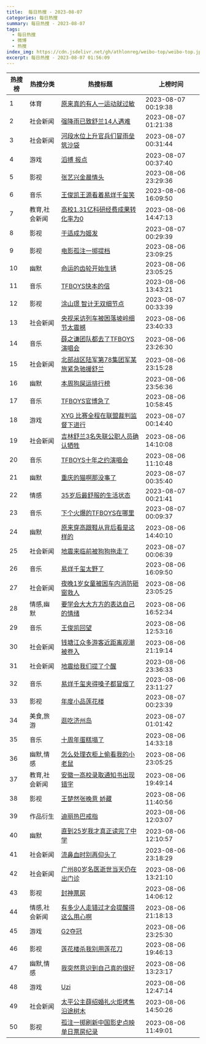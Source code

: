 ```yaml
---
title:  每日热搜 - 2023-08-07
categories: 每日热搜
summary: 每日热搜 - 2023-08-07
tags:
  - 每日热搜
  - 微博
  - 热搜
index_img: https://cdn.jsdelivr.net/gh/athlonreg/weibo-top/weibo-top.jpeg
excerpt: 每日热搜 - 2023-08-07 01:56:09
---
```


| 热搜榜 | 热搜分类 | 热搜标题 | 上榜时间 |
| --- | --- | --- | --- |
| 1 | 体育 | [原来真的有人一运动就过敏](https://s.weibo.com/weibo%3Fq%3D%2523%E5%8E%9F%E6%9D%A5%E7%9C%9F%E7%9A%84%E6%9C%89%E4%BA%BA%E4%B8%80%E8%BF%90%E5%8A%A8%E5%B0%B1%E8%BF%87%E6%95%8F%2523) | 2023-08-07 00:19:38 | 
| 2 | 社会新闻 | [强降雨已致舒兰14人遇难](https://s.weibo.com/weibo%3Fq%3D%2523%E5%BC%BA%E9%99%8D%E9%9B%A8%E5%B7%B2%E8%87%B4%E8%88%92%E5%85%B014%E4%BA%BA%E9%81%87%E9%9A%BE%2523) | 2023-08-07 01:21:38 | 
| 3 | 社会新闻 | [河段水位上升官兵们冒雨垒筑沙袋](https://s.weibo.com/weibo%3Fq%3D%2523%E6%B2%B3%E6%AE%B5%E6%B0%B4%E4%BD%8D%E4%B8%8A%E5%8D%87%E5%AE%98%E5%85%B5%E4%BB%AC%E5%86%92%E9%9B%A8%E5%9E%92%E7%AD%91%E6%B2%99%E8%A2%8B%2523) | 2023-08-07 00:31:44 | 
| 4 | 游戏 | [滔搏 报点](https://s.weibo.com/weibo%3Fq%3D%2523%E6%BB%94%E6%90%8F%20%E6%8A%A5%E7%82%B9%2523) | 2023-08-07 00:37:40 | 
| 5 | 影视 | [张艺兴金晨情头](https://s.weibo.com/weibo%3Fq%3D%2523%E5%BC%A0%E8%89%BA%E5%85%B4%E9%87%91%E6%99%A8%E6%83%85%E5%A4%B4%2523) | 2023-08-06 23:29:36 | 
| 6 | 音乐 | [王俊凯王源看着易烊千玺笑](https://s.weibo.com/weibo%3Fq%3D%2523%E7%8E%8B%E4%BF%8A%E5%87%AF%E7%8E%8B%E6%BA%90%E7%9C%8B%E7%9D%80%E6%98%93%E7%83%8A%E5%8D%83%E7%8E%BA%E7%AC%91%2523) | 2023-08-06 16:09:50 | 
| 7 | 教育,社会新闻 | [高校1.31亿科研经费成果转化率为0](https://s.weibo.com/weibo%3Fq%3D%2523%E9%AB%98%E6%A0%A11.31%E4%BA%BF%E7%A7%91%E7%A0%94%E7%BB%8F%E8%B4%B9%E6%88%90%E6%9E%9C%E8%BD%AC%E5%8C%96%E7%8E%87%E4%B8%BA0%2523) | 2023-08-06 14:47:13 | 
| 8 | 影视 | [于适成为姬发](https://s.weibo.com/weibo%3Fq%3D%2523%E4%BA%8E%E9%80%82%E6%88%90%E4%B8%BA%E5%A7%AC%E5%8F%91%2523) | 2023-08-07 00:29:39 | 
| 9 | 影视 | [电影孤注一掷提档](https://s.weibo.com/weibo%3Fq%3D%2523%E7%94%B5%E5%BD%B1%E5%AD%A4%E6%B3%A8%E4%B8%80%E6%8E%B7%E6%8F%90%E6%A1%A3%2523) | 2023-08-06 23:09:25 | 
| 10 | 幽默 | [命运的齿轮开始生锈](https://s.weibo.com/weibo%3Fq%3D%2523%E5%91%BD%E8%BF%90%E7%9A%84%E9%BD%BF%E8%BD%AE%E5%BC%80%E5%A7%8B%E7%94%9F%E9%94%88%2523) | 2023-08-06 23:05:25 | 
| 11 | 音乐 | [TFBOYS快本的信](https://s.weibo.com/weibo%3Fq%3D%2523TFBOYS%E5%BF%AB%E6%9C%AC%E7%9A%84%E4%BF%A1%2523) | 2023-08-06 13:43:21 | 
| 12 | 影视 | [涂山璟 智计无双细节点](https://s.weibo.com/weibo%3Fq%3D%2523%E6%B6%82%E5%B1%B1%E7%92%9F%20%E6%99%BA%E8%AE%A1%E6%97%A0%E5%8F%8C%E7%BB%86%E8%8A%82%E7%82%B9%2523) | 2023-08-07 00:33:39 | 
| 13 | 社会新闻 | [央视采访列车被困落坡岭细节太震撼](https://s.weibo.com/weibo%3Fq%3D%2523%E5%A4%AE%E8%A7%86%E9%87%87%E8%AE%BF%E5%88%97%E8%BD%A6%E8%A2%AB%E5%9B%B0%E8%90%BD%E5%9D%A1%E5%B2%AD%E7%BB%86%E8%8A%82%E5%A4%AA%E9%9C%87%E6%92%BC%2523) | 2023-08-06 23:40:33 | 
| 14 | 音乐 | [薛之谦团队都去了TFBOYS演唱会](https://s.weibo.com/weibo%3Fq%3D%2523%E8%96%9B%E4%B9%8B%E8%B0%A6%E5%9B%A2%E9%98%9F%E9%83%BD%E5%8E%BB%E4%BA%86TFBOYS%E6%BC%94%E5%94%B1%E4%BC%9A%2523) | 2023-08-06 23:26:30 | 
| 15 | 社会新闻 | [北部战区陆军第78集团军某旅紧急驰援舒兰](https://s.weibo.com/weibo%3Fq%3D%2523%E5%8C%97%E9%83%A8%E6%88%98%E5%8C%BA%E9%99%86%E5%86%9B%E7%AC%AC78%E9%9B%86%E5%9B%A2%E5%86%9B%E6%9F%90%E6%97%85%E7%B4%A7%E6%80%A5%E9%A9%B0%E6%8F%B4%E8%88%92%E5%85%B0%2523) | 2023-08-06 23:15:28 | 
| 16 | 幽默 | [本周狗屎运排行榜](https://s.weibo.com/weibo%3Fq%3D%2523%E6%9C%AC%E5%91%A8%E7%8B%97%E5%B1%8E%E8%BF%90%E6%8E%92%E8%A1%8C%E6%A6%9C%2523) | 2023-08-06 23:56:36 | 
| 17 | 音乐 | [TFBOYS官博急了](https://s.weibo.com/weibo%3Fq%3D%2523TFBOYS%E5%AE%98%E5%8D%9A%E6%80%A5%E4%BA%86%2523) | 2023-08-06 10:58:45 | 
| 18 | 游戏 | [XYG 比赛全程在联盟裁判监督下进行](https://s.weibo.com/weibo%3Fq%3D%2523XYG%20%E6%AF%94%E8%B5%9B%E5%85%A8%E7%A8%8B%E5%9C%A8%E8%81%94%E7%9B%9F%E8%A3%81%E5%88%A4%E7%9B%91%E7%9D%A3%E4%B8%8B%E8%BF%9B%E8%A1%8C%2523) | 2023-08-07 00:14:40 | 
| 19 | 社会新闻 | [吉林舒兰3名失联公职人员确认牺牲](https://s.weibo.com/weibo%3Fq%3D%2523%E5%90%89%E6%9E%97%E8%88%92%E5%85%B03%E5%90%8D%E5%A4%B1%E8%81%94%E5%85%AC%E8%81%8C%E4%BA%BA%E5%91%98%E7%A1%AE%E8%AE%A4%E7%89%BA%E7%89%B2%2523) | 2023-08-06 14:10:08 | 
| 20 | 音乐 | [TFBOYS十年之约演唱会](https://s.weibo.com/weibo%3Fq%3D%2523TFBOYS%E5%8D%81%E5%B9%B4%E4%B9%8B%E7%BA%A6%E6%BC%94%E5%94%B1%E4%BC%9A%2523) | 2023-08-06 11:10:48 | 
| 21 | 幽默 | [重庆的猫啊那没事了](https://s.weibo.com/weibo%3Fq%3D%2523%E9%87%8D%E5%BA%86%E7%9A%84%E7%8C%AB%E5%95%8A%E9%82%A3%E6%B2%A1%E4%BA%8B%E4%BA%86%2523) | 2023-08-07 00:35:40 | 
| 22 | 情感 | [35岁后最舒服的生活状态](https://s.weibo.com/weibo%3Fq%3D%252335%E5%B2%81%E5%90%8E%E6%9C%80%E8%88%92%E6%9C%8D%E7%9A%84%E7%94%9F%E6%B4%BB%E7%8A%B6%E6%80%81%2523) | 2023-08-07 00:21:41 | 
| 23 | 音乐 | [下个火爆的TFBOYS在哪里](https://s.weibo.com/weibo%3Fq%3D%2523%E4%B8%8B%E4%B8%AA%E7%81%AB%E7%88%86%E7%9A%84TFBOYS%E5%9C%A8%E5%93%AA%E9%87%8C%2523) | 2023-08-07 00:09:37 | 
| 24 | 幽默 | [原来穿高跟鞋从背后看是这样的](https://s.weibo.com/weibo%3Fq%3D%2523%E5%8E%9F%E6%9D%A5%E7%A9%BF%E9%AB%98%E8%B7%9F%E9%9E%8B%E4%BB%8E%E8%83%8C%E5%90%8E%E7%9C%8B%E6%98%AF%E8%BF%99%E6%A0%B7%E7%9A%84%2523) | 2023-08-06 14:40:10 | 
| 25 | 社会新闻 | [地震来临前被狗狗拖走了](https://s.weibo.com/weibo%3Fq%3D%2523%E5%9C%B0%E9%9C%87%E6%9D%A5%E4%B8%B4%E5%89%8D%E8%A2%AB%E7%8B%97%E7%8B%97%E6%8B%96%E8%B5%B0%E4%BA%86%2523) | 2023-08-07 00:06:39 | 
| 26 | 音乐 | [易烊千玺太野了](https://s.weibo.com/weibo%3Fq%3D%2523%E6%98%93%E7%83%8A%E5%8D%83%E7%8E%BA%E5%A4%AA%E9%87%8E%E4%BA%86%2523) | 2023-08-06 16:09:50 | 
| 27 | 社会新闻 | [夜晚1岁女童被困车内消防砸窗救人](https://s.weibo.com/weibo%3Fq%3D%2523%E5%A4%9C%E6%99%9A1%E5%B2%81%E5%A5%B3%E7%AB%A5%E8%A2%AB%E5%9B%B0%E8%BD%A6%E5%86%85%E6%B6%88%E9%98%B2%E7%A0%B8%E7%AA%97%E6%95%91%E4%BA%BA%2523) | 2023-08-06 23:05:25 | 
| 28 | 情感,幽默 | [要学会大大方方的表达自己的情绪](https://s.weibo.com/weibo%3Fq%3D%2523%E8%A6%81%E5%AD%A6%E4%BC%9A%E5%A4%A7%E5%A4%A7%E6%96%B9%E6%96%B9%E7%9A%84%E8%A1%A8%E8%BE%BE%E8%87%AA%E5%B7%B1%E7%9A%84%E6%83%85%E7%BB%AA%2523) | 2023-08-06 16:52:34 | 
| 29 | 音乐 | [王俊凯回望](https://s.weibo.com/weibo%3Fq%3D%2523%E7%8E%8B%E4%BF%8A%E5%87%AF%E5%9B%9E%E6%9C%9B%2523) | 2023-08-06 12:53:16 | 
| 30 | 社会新闻 | [钱塘江众多游客近距离观潮被卷入](https://s.weibo.com/weibo%3Fq%3D%2523%E9%92%B1%E5%A1%98%E6%B1%9F%E4%BC%97%E5%A4%9A%E6%B8%B8%E5%AE%A2%E8%BF%91%E8%B7%9D%E7%A6%BB%E8%A7%82%E6%BD%AE%E8%A2%AB%E5%8D%B7%E5%85%A5%2523) | 2023-08-06 21:19:14 | 
| 31 | 社会新闻 | [地震给我们提了个醒](https://s.weibo.com/weibo%3Fq%3D%2523%E5%9C%B0%E9%9C%87%E7%BB%99%E6%88%91%E4%BB%AC%E6%8F%90%E4%BA%86%E4%B8%AA%E9%86%92%2523) | 2023-08-06 23:36:33 | 
| 32 | 音乐 | [易烊千玺夹得嗓子都冒烟了](https://s.weibo.com/weibo%3Fq%3D%2523%E6%98%93%E7%83%8A%E5%8D%83%E7%8E%BA%E5%A4%B9%E5%BE%97%E5%97%93%E5%AD%90%E9%83%BD%E5%86%92%E7%83%9F%E4%BA%86%2523) | 2023-08-06 23:11:27 | 
| 33 | 影视 | [年度小品莲花楼](https://s.weibo.com/weibo%3Fq%3D%2523%E5%B9%B4%E5%BA%A6%E5%B0%8F%E5%93%81%E8%8E%B2%E8%8A%B1%E6%A5%BC%2523) | 2023-08-07 00:23:39 | 
| 34 | 美食,旅游 | [逛吃济州岛](https://s.weibo.com/weibo%3Fq%3D%2523%E9%80%9B%E5%90%83%E6%B5%8E%E5%B7%9E%E5%B2%9B%2523) | 2023-08-07 01:01:42 | 
| 35 | 音乐 | [十周年蛋糕塌了](https://s.weibo.com/weibo%3Fq%3D%2523%E5%8D%81%E5%91%A8%E5%B9%B4%E8%9B%8B%E7%B3%95%E5%A1%8C%E4%BA%86%2523) | 2023-08-06 14:33:18 | 
| 36 | 幽默,情感 | [怎么处理衣柜上偷看我的小老鼠](https://s.weibo.com/weibo%3Fq%3D%2523%E6%80%8E%E4%B9%88%E5%A4%84%E7%90%86%E8%A1%A3%E6%9F%9C%E4%B8%8A%E5%81%B7%E7%9C%8B%E6%88%91%E7%9A%84%E5%B0%8F%E8%80%81%E9%BC%A0%2523) | 2023-08-06 23:05:25 | 
| 37 | 教育,社会新闻 | [安徽一高校录取通知书出现错字](https://s.weibo.com/weibo%3Fq%3D%2523%E5%AE%89%E5%BE%BD%E4%B8%80%E9%AB%98%E6%A0%A1%E5%BD%95%E5%8F%96%E9%80%9A%E7%9F%A5%E4%B9%A6%E5%87%BA%E7%8E%B0%E9%94%99%E5%AD%97%2523) | 2023-08-06 19:49:14 | 
| 38 | 影视 | [王楚然张晚意 娇藏](https://s.weibo.com/weibo%3Fq%3D%2523%E7%8E%8B%E6%A5%9A%E7%84%B6%E5%BC%A0%E6%99%9A%E6%84%8F%20%E5%A8%87%E8%97%8F%2523) | 2023-08-06 11:40:56 | 
| 39 | 作品衍生 | [迪丽热巴戒指](https://s.weibo.com/weibo%3Fq%3D%2523%E8%BF%AA%E4%B8%BD%E7%83%AD%E5%B7%B4%E6%88%92%E6%8C%87%2523) | 2023-08-06 12:03:07 | 
| 40 | 幽默 | [直到25岁我才真正读完了中学](https://s.weibo.com/weibo%3Fq%3D%2523%E7%9B%B4%E5%88%B025%E5%B2%81%E6%88%91%E6%89%8D%E7%9C%9F%E6%AD%A3%E8%AF%BB%E5%AE%8C%E4%BA%86%E4%B8%AD%E5%AD%A6%2523) | 2023-08-06 12:10:57 | 
| 41 | 社会新闻 | [流鼻血时别再仰头了](https://s.weibo.com/weibo%3Fq%3D%2523%E6%B5%81%E9%BC%BB%E8%A1%80%E6%97%B6%E5%88%AB%E5%86%8D%E4%BB%B0%E5%A4%B4%E4%BA%86%2523) | 2023-08-06 23:18:29 | 
| 42 | 社会新闻 | [广州80岁名医逝世当天仍在出门诊](https://s.weibo.com/weibo%3Fq%3D%2523%E5%B9%BF%E5%B7%9E80%E5%B2%81%E5%90%8D%E5%8C%BB%E9%80%9D%E4%B8%96%E5%BD%93%E5%A4%A9%E4%BB%8D%E5%9C%A8%E5%87%BA%E9%97%A8%E8%AF%8A%2523) | 2023-08-06 13:21:10 | 
| 43 | 影视 | [封神票房](https://s.weibo.com/weibo%3Fq%3D%2523%E5%B0%81%E7%A5%9E%E7%A5%A8%E6%88%BF%2523) | 2023-08-06 14:06:12 | 
| 44 | 情感,社会新闻 | [有多少人走错过才会提醒得这么用心啊](https://s.weibo.com/weibo%3Fq%3D%2523%E6%9C%89%E5%A4%9A%E5%B0%91%E4%BA%BA%E8%B5%B0%E9%94%99%E8%BF%87%E6%89%8D%E4%BC%9A%E6%8F%90%E9%86%92%E5%BE%97%E8%BF%99%E4%B9%88%E7%94%A8%E5%BF%83%E5%95%8A%2523) | 2023-08-06 21:18:13 | 
| 45 | 游戏 | [G2夺冠](https://s.weibo.com/weibo%3Fq%3D%2523G2%E5%A4%BA%E5%86%A0%2523) | 2023-08-06 23:25:30 | 
| 46 | 影视 | [莲花楼杀我别用莲花刀](https://s.weibo.com/weibo%3Fq%3D%2523%E8%8E%B2%E8%8A%B1%E6%A5%BC%E6%9D%80%E6%88%91%E5%88%AB%E7%94%A8%E8%8E%B2%E8%8A%B1%E5%88%80%2523) | 2023-08-06 19:46:13 | 
| 47 | 幽默,情感 | [我突然意识到自己真的很好](https://s.weibo.com/weibo%3Fq%3D%2523%E6%88%91%E7%AA%81%E7%84%B6%E6%84%8F%E8%AF%86%E5%88%B0%E8%87%AA%E5%B7%B1%E7%9C%9F%E7%9A%84%E5%BE%88%E5%A5%BD%2523) | 2023-08-06 13:23:17 | 
| 48 | 游戏 | [Uzi](https://s.weibo.com/weibo%3Fq%3D%2523Uzi%2523) | 2023-08-06 12:47:14 | 
| 49 | 社会新闻 | [太平公主薛绍婚礼火炬烤焦沿途树木](https://s.weibo.com/weibo%3Fq%3D%2523%E5%A4%AA%E5%B9%B3%E5%85%AC%E4%B8%BB%E8%96%9B%E7%BB%8D%E5%A9%9A%E7%A4%BC%E7%81%AB%E7%82%AC%E7%83%A4%E7%84%A6%E6%B2%BF%E9%80%94%E6%A0%91%E6%9C%A8%2523) | 2023-08-06 14:50:26 | 
| 50 | 影视 | [孤注一掷刷新中国影史点映单日票房纪录](https://s.weibo.com/weibo%3Fq%3D%2523%E5%AD%A4%E6%B3%A8%E4%B8%80%E6%8E%B7%E5%88%B7%E6%96%B0%E4%B8%AD%E5%9B%BD%E5%BD%B1%E5%8F%B2%E7%82%B9%E6%98%A0%E5%8D%95%E6%97%A5%E7%A5%A8%E6%88%BF%E7%BA%AA%E5%BD%95%2523) | 2023-08-06 11:49:01 | 
